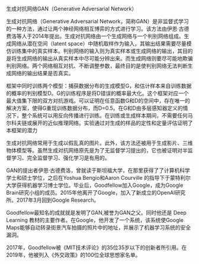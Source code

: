 

<!--
 * @version:
 * @Author:  StevenJokess https://github.com/StevenJokess
 * @Date: 2020-10-19 18:30:00
 * @LastEditors:  StevenJokess https://github.com/StevenJokess
 * @LastEditTime: 2020-10-19 18:30:46
 * @Description:
 * @TODO::
 * @Reference:
-->
生成对抗网络GAN（Generative Adversarial Network）

生成对抗网络（Generative Adversarial Network，简称GAN）是非监督式学习的一种方法，通过让两个神经网络相互博弈的方式进行学习。该方法由伊恩·古德费洛等人于2014年提出。生成对抗网络由一个生成网络与一个判别网络组成。生成网络从潜在空间（latent space）中随机取样作为输入，其输出结果需要尽量模仿训练集中的真实样本。判别网络的输入则为真实样本或生成网络的输出，其目的是将生成网络的输出从真实样本中尽可能分辨出来。而生成网络则要尽可能地欺骗判别网络。两个网络相互对抗、不断调整参数，最终目的是使判别网络无法判断生成网络的输出结果是否真实。

框架中同时训练两个模型：捕获数据分布的生成模型G，和估计样本来自训练数据的概率的判别模型D。G的训练程序是将D错误的概率最大化。这个框架对应一个最大值集下限的双方对抗游戏。可以证明在任意函数G和D的空间中，存在唯一的解决方案，使得G重现训练数据分布，而D=0.5。在G和D由多层感知器定义的情况下，整个系统可以用反向传播进行训练。在训练或生成样本期间，不需要任何马尔科夫链或展开的近似推理网络。实验通过对生成的样品的定性和定量评估证明了本框架的潜力

生成对抗网络常用于生成以假乱真的图片。此外，该方法还被用于生成影片、三维物体模型等。虽然生成对抗网络原先是为了无监督学习提出的，它也被证明对半监督学习、完全监督学习、强化学习是有用的。

GAN的提出者伊恩·古德费洛，曾就读于斯坦福大学，在那里获得了了计算机科学学士和硕士学位，之后在Yoshua Bengio和Aaron Courville 的指导下于蒙特利尔大学获得机器学习博士学位。毕业后，Goodfellow加入Google，成为Google Brain研究小组的成员。2015年他离开了Google，加入了新成立的OpenAI研究所。2017年3月回到Google Research。

Goodfellow最知名的成就就是发明了GAN,被誉为GAN之父。同时他还是 Deep Learning 教材的主要作者。在Google，他开发了一个系统，该系统使Google Maps能够自动转录街景汽车拍摄的照片中的地址，并展示了机器学习系统的安全漏洞。

2017年，Goodfellow被《MIT技术评论》的35位35岁以下的创新者所引用。在2019年，他被列入《外交政策》的100位全球思想家名单。

[1]: https://www.aminer.cn/ai-history
